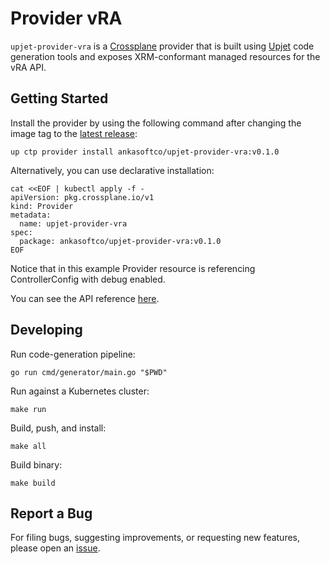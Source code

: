 # Provider vRA

`upjet-provider-vra` is a [Crossplane](https://crossplane.io/) provider that
is built using [Upjet](https://github.com/upbound/upjet) code
generation tools and exposes XRM-conformant managed resources for the
vRA API.

## Getting Started

Install the provider by using the following command after changing the image tag
to the [latest release](https://marketplace.upbound.io/providers/ankasoftco/upjet-provider-vra):

```
up ctp provider install ankasoftco/upjet-provider-vra:v0.1.0
```

Alternatively, you can use declarative installation:

```
cat <<EOF | kubectl apply -f -
apiVersion: pkg.crossplane.io/v1
kind: Provider
metadata:
  name: upjet-provider-vra
spec:
  package: ankasoftco/upjet-provider-vra:v0.1.0
EOF
```

Notice that in this example Provider resource is referencing ControllerConfig with debug enabled.

You can see the API reference [here](https://doc.crds.dev/github.com/ankasoftco/upjet-provider-vra).

## Developing

Run code-generation pipeline:

```console
go run cmd/generator/main.go "$PWD"
```

Run against a Kubernetes cluster:

```console
make run
```

Build, push, and install:

```console
make all
```

Build binary:

```console
make build
```

## Report a Bug

For filing bugs, suggesting improvements, or requesting new features, please
open an [issue](https://github.com/ankasoftco/upjet-provider-vra/issues).
